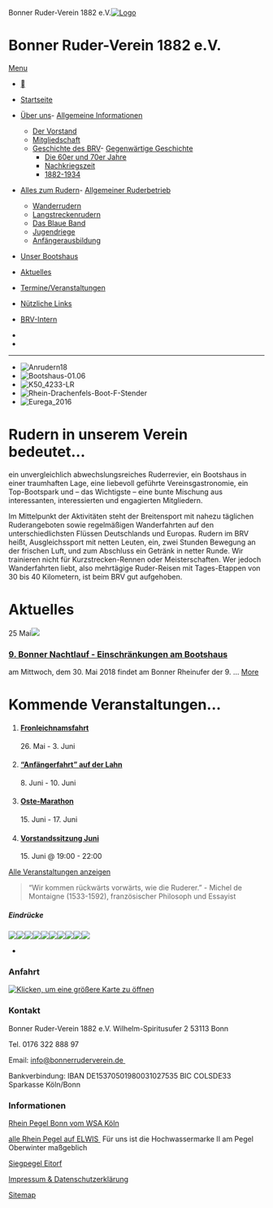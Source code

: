 Bonner Ruder-Verein 1882 e.V.[![Logo](https://www.bonnerruderverein.de/wp-content/uploads/2014/12/Logo-BRV_120.png)](http://www.bonnerruderverein.de)

# Bonner Ruder-Verein 1882 e.V.

[ Menu ](#)

- [](#)

- [Startseite](http://www.bonnerruderverein.de/)
- [Über uns](http://www.bonnerruderverein.de/ueber-uns/informationen/)- [Allgemeine Informationen](http://www.bonnerruderverein.de/ueber-uns/informationen/)
    - [Der Vorstand](http://www.bonnerruderverein.de/ueber-uns/der-vorstand-des-bonner-rudervereins-1882-e-v/)
    - [Mitgliedschaft](http://www.bonnerruderverein.de/ueber-uns/mitgliedschaft/)
    - [Geschichte des BRV](http://www.bonnerruderverein.de/bootshaus/raeumlichkeiten/)- [Gegenwärtige Geschichte](http://www.bonnerruderverein.de/die-gegenwaertige-geschichte/)
        - [Die 60er und 70er Jahre](http://www.bonnerruderverein.de/die-sechziger-und-siebziger-jahre/)
        - [Nachkriegszeit](http://www.bonnerruderverein.de/die-20er-und-30er-jahre/)
        - [1882-1934](http://www.bonnerruderverein.de/bootshaus/veranstaltungsort/)
        
    
- [Alles zum Rudern](http://www.bonnerruderverein.de/alles-zum-rudern/ruderbetrieb/)- [Allgemeiner Ruderbetrieb](http://www.bonnerruderverein.de/alles-zum-rudern/ruderbetrieb/)
    - [Wanderrudern](http://www.bonnerruderverein.de/alles-zum-rudern/wanderrudern/)
    - [Langstreckenrudern](http://www.bonnerruderverein.de/termine/kategorie/langstreckenrudern/)
    - [Das Blaue Band](http://www.bonnerruderverein.de/das-blaue-band/)
    - [Jugendriege](http://www.bonnerruderverein.de/alles-zum-rudern/jugendriege/)
    - [Anfängerausbildung](http://www.bonnerruderverein.de/alles-zum-rudern/anfaengerausbildung/)
    
- [Unser Bootshaus](http://www.bonnerruderverein.de/bootshaus/unser-bootshaus/)
- [Aktuelles](http://www.bonnerruderverein.de/aktuelles/)
- [Termine/Veranstaltungen](http://www.bonnerruderverein.de/termine)
- [Nützliche Links](http://www.bonnerruderverein.de/partner/)
- [BRV-Intern](http://www.bonnerruderverein.de/mitglieder/)

- 
- 

* * *

- ![Anrudern18](http://www.bonnerruderverein.de/wp-content/uploads/2018/04/Anrudern18.jpg)
- ![Bootshaus-01.06](http://www.bonnerruderverein.de/wp-content/uploads/2017/06/Bootshaus-01.06.jpg)
- ![K50_4233-LR](http://www.bonnerruderverein.de/wp-content/uploads/2015/11/K50_4233-LR.jpg)
- ![Rhein-Drachenfels-Boot-F-Stender](http://www.bonnerruderverein.de/wp-content/uploads/2016/01/Rhein-Drachenfels-Boot-F-Stender.jpg)
- ![Eurega_2016](http://www.bonnerruderverein.de/wp-content/uploads/2016/05/Eurega_2016.jpg)

# Rudern in unserem Verein bedeutet…

ein unvergleichlich abwechslungsreiches Ruderrevier, ein Bootshaus in einer traumhaften Lage, eine liebevoll geführte Vereinsgastronomie, ein Top-Bootspark und – das Wichtigste – eine bunte Mischung aus interessanten, interessierten und engagierten Mitgliedern.

Im Mittelpunkt der Aktivitäten steht der Breitensport mit nahezu täglichen Ruderangeboten sowie regelmäßigen Wanderfahrten auf den unterschiedlichsten Flüssen Deutschlands und Europas. Rudern im BRV heißt, Ausgleichssport mit netten Leuten, ein, zwei Stunden Bewegung an der frischen Luft, und zum Abschluss ein Getränk in netter Runde. Wir trainieren nicht für Kurzstrecken-Rennen oder Meisterschaften. Wer jedoch Wanderfahrten liebt, also mehrtägige Ruder-Reisen mit Tages-Etappen von 30 bis 40 Kilometern, ist beim BRV gut aufgehoben.

# Aktuelles

[](http://www.bonnerruderverein.de/wp-content/uploads/2015/09/BRV-abend.jpg "BRV-abend")25 Mai![](http://www.bonnerruderverein.de/wp-content/uploads/2015/09/BRV-abend.jpg)

### [9\. Bonner Nachtlauf - Einschränkungen am Bootshaus](http://www.bonnerruderverein.de/bonner-nachtlauf/)

 am Mittwoch, dem 30. Mai 2018 findet am Bonner Rheinufer der 9. ...
 [More](http://www.bonnerruderverein.de/bonner-nachtlauf/)

# Kommende Veranstaltungen…

1. #### [Fronleichnamsfahrt](http://www.bonnerruderverein.de/termin/fronleichnamsfahrt-2/)
    
    26\. Mai \- 3\. Juni
2. #### [“Anfängerfahrt” auf der Lahn](http://www.bonnerruderverein.de/termin/anfaenger-wanderfahrt-2/)
    
    8\. Juni \- 10\. Juni
3. #### [Oste-Marathon](http://www.bonnerruderverein.de/termin/oste-marathon-2/)
    
    15\. Juni \- 17\. Juni
4. #### [Vorstandssitzung Juni](http://www.bonnerruderverein.de/termin/vorstandssitzung/)
    
    15\. Juni @ 19:00 \- 22:00

[Alle Veranstaltungen anzeigen](http://www.bonnerruderverein.de/termine/)

> “Wir kommen rückwärts vorwärts, wie die Ruderer.”
>  \- Michel de Montaigne (1533-1592), französischer Philosoph und Essayist

##### Eindrücke

[](http://www.bonnerruderverein.de/wp-content/uploads/2015/08/Vilaine.jpg "Rudern auf der Vilaine in Frankreich")![](http://www.bonnerruderverein.de/wp-content/uploads/2015/08/Vilaine-900x600.jpg)[](http://www.bonnerruderverein.de/wp-content/uploads/2015/08/Oberkassel-2.jpg "Abends am Strand in Oberkassel")![](http://www.bonnerruderverein.de/wp-content/uploads/2015/08/Oberkassel-2-900x600.jpg)[](http://www.bonnerruderverein.de/wp-content/uploads/2015/08/Neckarschleuse.jpg "Neckarschleuse in Heilbronn")![](http://www.bonnerruderverein.de/wp-content/uploads/2015/08/Neckarschleuse-900x600.jpg)[](http://www.bonnerruderverein.de/wp-content/uploads/2015/08/Main.jpg "Auf dem Main")![](http://www.bonnerruderverein.de/wp-content/uploads/2015/08/Main-900x600.jpg)[](http://www.bonnerruderverein.de/wp-content/uploads/2015/08/Hochwasser.jpg "Hochwasser")![](http://www.bonnerruderverein.de/wp-content/uploads/2015/08/Hochwasser-900x600.jpg)[](http://www.bonnerruderverein.de/wp-content/uploads/2015/08/Heeg.jpg "Rudern in Friesland")![](http://www.bonnerruderverein.de/wp-content/uploads/2015/08/Heeg-900x600.jpg)[](http://www.bonnerruderverein.de/wp-content/uploads/2015/08/Haenger.jpg "Gepackt für die Wanderfahrt")![](http://www.bonnerruderverein.de/wp-content/uploads/2015/08/Haenger-900x600.jpg)[](http://www.bonnerruderverein.de/wp-content/uploads/2015/08/Elfsteden.jpg "Karo Dame in Leeuwarden")![](http://www.bonnerruderverein.de/wp-content/uploads/2015/08/Elfsteden-900x600.jpg)[](http://www.bonnerruderverein.de/wp-content/uploads/2015/08/Comer-see.jpg "Rudern auf dem Comer See")![](http://www.bonnerruderverein.de/wp-content/uploads/2015/08/Comer-see-900x600.jpg)[](http://www.bonnerruderverein.de/wp-content/uploads/2015/08/Abend.jpg "Abends auf dem Rhein")![](http://www.bonnerruderverein.de/wp-content/uploads/2015/08/Abend-900x600.jpg)

- [](http://www.bonnerruderverein.de)

### 

### Anfahrt

[![Klicken, um eine größere Karte zu öffnen](//maps.googleapis.com/maps/api/staticmap?key=AIzaSyBgMsrXWkCAcRhjd7DVQ9PQQB1ZqSjRhI4&scale=1&format=png&zoom=13&size=250x250&language=en&maptype=roadmap&markers=size%3Adefault%7Ccolor%3A0xff0000%7Clabel%3AA%7CBonner+Ruder-Verein+1882+e.V.+%2C+Wilhelm-Spiritusufer+2%2C+53113+Bonn+&center=Bonner+Ruder-Verein+1882+e.V.+%2C+Wilhelm-Spiritusufer+2%2C+53113+Bonn+)](#gmw-dialog-googlemapswidget-2 "Klicken, um eine größere Karte zu öffnen")

### Kontakt

Bonner Ruder-Verein 1882 e.V.
Wilhelm-Spiritusufer 2
53113 Bonn

Tel. 0176 322 888 97

Email: [info@bonnerruderverein.de ](mailto:info@bonnerruderverein.de)

Bankverbindung:
IBAN DE15370501980031027535
BIC COLSDE33
Sparkasse Köln/Bonn

### Informationen

[Rhein Pegel Bonn vom WSA Köln](http://www.bafg.de/php/BONNRHEINW.htm)

[alle Rhein Pegel auf ELWIS ](https://www.elwis.de/DE/dynamisch/gewaesserkunde/wasserstaende/index.php?target=2&gw=RHEIN) Für uns ist die Hochwassermarke II am Pegel Oberwinter maßgeblich

[Siegpegel Eitorf ](http://luadb.it.nrw.de/LUA/hygon/pegel.php?stationsname=Eitorf&yAchse=Standard&nachSuche=&hoehe=468&breite=724&datum=2016-07-17&progn=&meindatum=17.07.2016&yAchse=Standard&ersteWoche=7-Tageslinie&meifocus=&neuname=)

[Impressum & Datenschutzerklärung](http://www.bonnerruderverein.de/impressum/)

[Sitemap](http://www.bonnerruderverein.de/sitemap/)